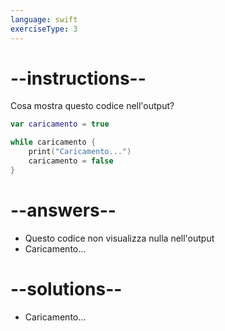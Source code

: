 ```yaml
---
language: swift
exerciseType: 3
---
```


# --instructions--

Cosa mostra questo codice nell'output?
```swift
var caricamento = true

while caricamento {
    print("Caricamento...")
    caricamento = false
}
```

# --answers--

- Questo codice non visualizza nulla nell'output
- Caricamento...

# --solutions--

- Caricamento...
